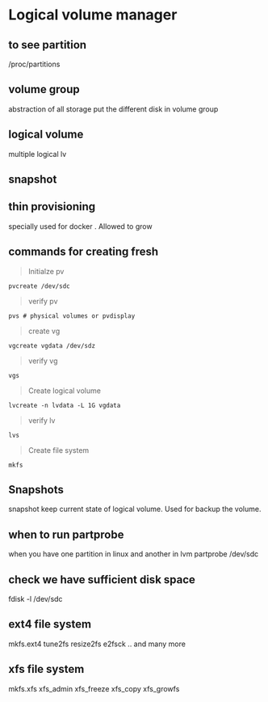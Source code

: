 # Logical volume manager

## to see partition
/proc/partitions

## volume group
abstraction of all storage
put the different disk in volume group

## logical volume
multiple logical lv 

## snapshot

## thin provisioning
specially used for docker . Allowed to grow 

## commands for creating fresh
> Initialze pv
```
pvcreate /dev/sdc
```
> verify pv
```
pvs # physical volumes or pvdisplay
```
> create vg 
```
vgcreate vgdata /dev/sdz
```
> verify vg
```
vgs
```
> Create logical volume
```
lvcreate -n lvdata -L 1G vgdata
```
>verify lv
```
lvs
```
> Create file system
```
mkfs
```

## Snapshots
snapshot keep current state of logical volume. Used for backup the volume.

## when to run partprobe
when you have one partition in linux and another in lvm
partprobe /dev/sdc

## check we have sufficient disk space
fdisk -l /dev/sdc


## ext4 file system
mkfs.ext4
tune2fs
resize2fs
e2fsck .. and many more

## xfs file system
mkfs.xfs
xfs_admin
xfs_freeze
xfs_copy
xfs_growfs


